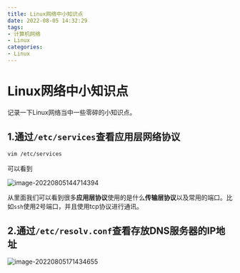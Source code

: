 ```yaml
---
title: Linux网络中小知识点
date: 2022-08-05 14:32:29
tags:
- 计算机网络
- Linux
categories:
- Linux
---
```


# Linux网络中小知识点

记录一下Linux网络当中一些零碎的小知识点。

<!--more-->

## 1.通过`/etc/services`查看应用层网络协议

```sh
vim /etc/services
```

可以看到

![image-20220805144714394](https://cdn.jsdelivr.net/gh/zhou-ning/blog-image-bed@main/Linux/image-20220805144714394.png)

从里面我们可以看到很多**应用层协议**使用的是什么**传输层协议**以及常用的端口。比如`ssh`使用2号端口，并且使用tcp协议进行通讯。

## 2.通过`/etc/resolv.conf`查看存放DNS服务器的IP地址

![image-20220805171434655](https://cdn.jsdelivr.net/gh/zhou-ning/blog-image-bed@main/Linux//image-20220805171434655.png)

